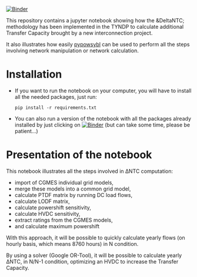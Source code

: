 [![Binder](https://mybinder.org/badge_logo.svg)](https://mybinder.org/v2/gh/FabeG/assess_ntc_with_pypowsybl/HEAD?labpath=assess_ntc_with_pypowsybl.ipynb)

This repository contains a jupyter notebook showing how the &DeltaNTC; methodology has been implemented in the TYNDP to calculate additional Transfer Capacity brought by a new interconnection project.

It also illustrates how easily [pypowsybl](https://github.com/powsybl/pypowsybl) can be used to perform all the steps involving network manipulation or network calculation.

# Installation

- If you want to run the notebook on your computer, you will have to install all the needed packages, just run:

   ``pip install -r requirements.txt``

- You can also run a version of the notebook with all the packages already installed by just clicking on [![Binder](https://mybinder.org/badge_logo.svg)](https://mybinder.org/v2/gh/FabeG/assess_ntc_with_pypowsybl/HEAD?labpath=assess_ntc_with_pypowsybl.ipynb) (but can take some time, please be patient...)

# Presentation of the notebook

This notebook illustrates all the steps involved in &Delta;NTC computation:

- import of CGMES individual grid models,
- merge these models into a common grid model,
- calculate PTDF matrix by running DC load flows,
- calculate LODF matrix,
- calculate powershift sensitivity,
- calculate HVDC sensitivity,
- extract ratings from the CGMES models,
- and calculate maximum powershift 

With this approach, it will be possible to quickly calculate yearly flows (on hourly basis, which means 8760 hours) in N condition.

By using a solver (Google OR-Tool), it will be possible to calculate yearly &Delta;NTC, in N/N-1 condition, optimizing an HVDC to increase the Transfer Capacity.
